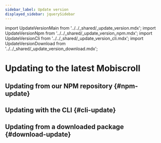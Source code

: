 ```yaml
---
sidebar_label: Update version
displayed_sidebar: jquerySidebar
---
```


import UpdateVersionMain from '../../_shared/_update_version.mdx';
import UpdateVersionNpm from '../../_shared/_update_version_npm.mdx';
import UpdateVersionCli from '../../_shared/_update_version_cli.mdx';
import UpdateVersionDownload from '../../_shared/_update_version_download.mdx';

# Updating to the latest Mobiscroll

<UpdateVersionMain />

## Updating from our NPM repository {#npm-update}

<UpdateVersionNpm framework="jquery" />

## Updating with the CLI {#cli-update}

<UpdateVersionCli framework="jquery" />

## Updating from a downloaded package {#download-update}

<UpdateVersionDownload framework="jquery" />
